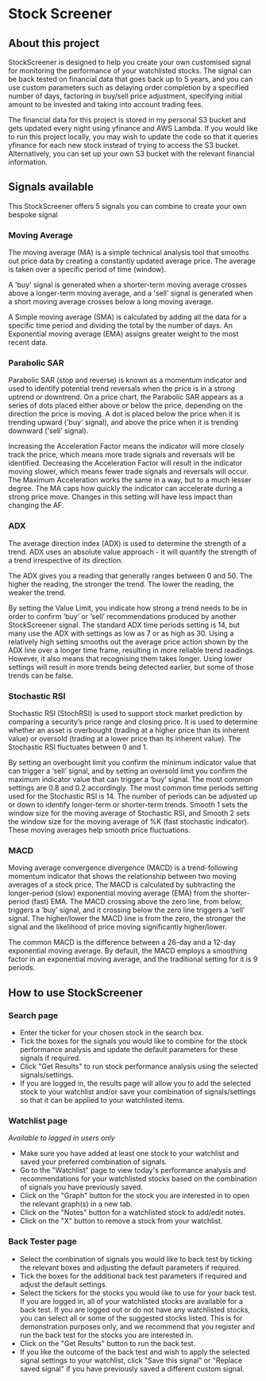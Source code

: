 # Stock Screener


## About this project</h2>
StockScreener is designed to help you create your own customised signal for monitoring the performance of your watchlisted stocks. The signal can be back tested on financial data that goes back up to 5 years, and you can use custom parameters such as delaying order completion by a specified number of days, factoring in buy/sell price adjustment, specifying initial amount to be invested and taking into account trading fees.

The financial data for this project is stored in my personal S3 bucket and gets updated every night using yfinance and AWS Lambda. If you would like to run this project locally, you may wish to update the code so that it queries yfinance for each new stock instead of trying to access the S3 bucket. Alternatively, you can set up your own S3 bucket with the relevant financial information.

## Signals available

This StockScreener offers 5 signals you can combine to create your own bespoke signal

### Moving Average

The moving average (MA) is a simple technical analysis tool that smooths out price data by creating a constantly updated average price. The average is taken over a specific period of time (window).

A 'buy' signal is generated when a shorter-term moving average crosses above a longer-term moving average, and a 'sell' signal is generated when a short moving average crosses below a long moving average.</p>

A Simple moving average (SMA) is calculated by adding all the data for a specific time period and dividing the total by the number of days.
An Exponential moving average (EMA) assigns greater weight to the most recent data.</p>

### Parabolic SAR

Parabolic SAR (stop and reverse) is known as a momentum indicator and used to identify potential trend reversals when the price is in a strong uptrend or downtrend.
On a price chart, the Parabolic SAR appears as a series of dots placed either above or below the price, depending on the direction the price is moving.
A dot is placed below the price when it is trending upward ('buy' signal), and above the price when it is trending downward ('sell' signal). </p>

Increasing the Acceleration Factor means the indicator will more closely track the price, which means more trade signals and reversals will be identified. Decreasing the Acceleration Factor will result in the indicator moving slower, which means fewer trade signals and reversals will occur.
The Maximum Acceleration works the same in a way, but to a much lesser degree. The MA caps how quickly the indicator can accelerate during a strong price move. Changes in this setting will have less impact than changing the AF.

### ADX

The average direction index (ADX) is used to determine the strength of a trend. ADX uses an absolute value approach - it will quantify the strength of a trend irrespective of its direction.

The ADX gives you a reading that generally ranges between 0 and 50. The higher the reading, the stronger the trend. The lower the reading, the weaker the trend.</p>
By setting the Value Limit, you indicate how strong a trend needs to be in order to confirm ‘buy’ or ‘sell’ recommendations produced by another StockScreener signal.
The standard ADX time periods setting is 14, but many use the ADX with settings as low as 7 or as high as 30. Using a relatively high setting smooths out the average price action shown by the ADX line over a longer time frame, resulting in more reliable trend readings. However, it also means that recognising them takes longer. Using lower settings will result in more trends being detected earlier, but some of those trends can be false.

### Stochastic RSI

Stochastic RSI (StochRSI) is used to support stock market prediction by comparing a security’s price range and closing price. It is used to determine whether an asset is overbought (trading at a higher price than its inherent value) or oversold (trading at a lower price than its inherent value). The Stochastic RSI fluctuates between 0 and 1.</p>

By setting an overbought limit you confirm the minimum indicator value that can trigger a ‘sell’ signal, and by setting an oversold limit you confirm the maximum indicator value that can trigger a ‘buy’ signal. The most common settings are 0.8 and 0.2 accordingly.
The most common time periods setting used for the Stochastic RSI is 14. The number of periods can be adjusted up or down to identify longer-term or shorter-term trends.
Smooth 1 sets the window size for the moving average of Stochastic RSI, and Smooth 2 sets the window size for the moving average of %K (fast stochastic indicator). These moving averages help smooth price fluctuations.

### MACD

Moving average convergence divergence (MACD) is a trend-following momentum indicator that shows the relationship between two moving averages of a stock price. The MACD is calculated by subtracting the longer-period (slow) exponential moving average (EMA) from the shorter-period (fast) EMA.
The MACD crossing above the zero line, from below, triggers a ‘buy’ signal, and it crossing below the zero line triggers a ‘sell’ signal. The higher/lower the MACD line is from the zero, the stronger the signal and the likelihood of price moving significantly higher/lower.

The common MACD is the difference between a 26-day and a 12-day exponential moving average. By default, the MACD employs a smoothing factor in an exponential moving average, and the traditional setting for it is 9 periods.</p>


## How to use StockScreener

### Search page
 - Enter the ticker for your chosen stock in the search box.
 - Tick the boxes for the signals you would like to combine for the stock performance analysis and update the default parameters for these signals if required.
 - Click "Get Results" to run stock performance analysis using the selected signals/settings.</li>
 - If you are logged in, the results page will allow you to add the selected stock to your watchlist and/or save your combination of signals/settings so that it can be applied to your watchlisted items.

### Watchlist page
*Available to logged in users only*

- Make sure you have added at least one stock to your watchlist and saved your preferred combination of signals.
- Go to the "Watchlist" page to view today's performance analysis and recommendations for your watchlisted stocks based on the combination of signals you have previously saved.
- Click on the "Graph" button for the stock you are interested in to open the relevant graph(s) in a new tab.
- Click on the "Notes" button for a watchlisted stock to add/edit notes.
- Click on the "X" button to remove a stock from your watchlist.

### Back Tester page

- Select the combination of signals you would like to back test by ticking the relevant boxes and adjusting the default parameters if required.
- Tick the boxes for the additional back test parameters if required and adjust the default settings.   </li>
- Select the tickers for the stocks you would like to use for your back test. If you are logged in, all of your watchlisted stocks are available for a back test. If you are logged out or do not have any watchlisted stocks, you can select all or some of the suggested stocks listed. This is for demonstration purposes only, and we recommend that you register and run the back test for the stocks you are interested in.
- Click on the "Get Results" button to run the back test.
- If you like the outcome of the back test and wish to apply the selected signal settings to your watchlist, click "Save this signal" or "Replace saved signal" if you have previously saved a different custom signal.
